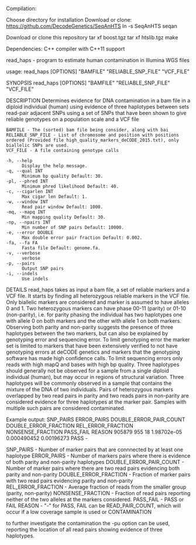 Compilation:

Choose directory for installation
Download or clone:
https://github.com/DecodeGenetics/SeqAnHTS
ln -s SeqAnHTS seqan

Download or clone this repository
tar xf boost.tgz
tar xf htslib.tgz
make

Dependencies:
C++ compiler with C++11 support


read_haps - program to estimate human contamination in Illumina WGS files

usage:
 read_haps [OPTIONS] "BAMFILE" "RELIABLE_SNP_FILE" "VCF_FILE"

SYNOPSIS
    read_haps [OPTIONS] "BAMFILE" "RELIABLE_SNP_FILE" "VCF_FILE"

DESCRIPTION
    Determines evidence for DNA contamination in a bam file
    in a diploid individual (human) using evidence of three haplotypes
    between sets read-pair adjacent SNPs using a set of SNPs that
    have been shown to give reliable genotypes on a population scale and a VCF file

    BAMFILE - The (sorted) bam file being consider, along with bai
    RELIABLE_SNP_FILE - List of chromosome and position with positions ordered (Provided file high_quality_markers_deCODE_2015.txt), only biallelic SNPs are used.
    VCF_FILE - A file containing genotype calls

    -h, --help
          Display the help message.
    -q, --qual INT
          Minimum bp quality Default: 30.
    -pl, --phred INT
          Minimum phred likelihood Default: 40.
    -c, --cigarlen INT
          Max cigar len Default: 1.
    -w, --window INT
          Read pair window Default: 1000.
    -mq, --mapq INT
          Min mapping quality Default: 30.
    -np, --npairs INT
          Min number of SNP pairs Default: 10000.
    -e, --error DOUBLE
          Max double error pair fraction Default: 0.002.
    -fa, --fa FA
          Fasta file Default: genome.fa.
    -v, --verbose
          verbose
    -p, --pairs
          Output SNP pairs
    -i, --indels
          Use indels

DETAILS
  read_haps takes as input a bam file, a set of reliable markers and a VCF file. It starts by finding all heterozygous reliable markers in the VCF file.  Only biallelic
  markers are considered and  marker is assumed to have alleles 0 and 1. Two heterozygous markers can have phase 00-11 (parity) or 01-10 (non-parity), i.e. for parity 
  phasing the individual has two haplotypes one with allele 0 on both markers and the other with allele 1 on both markers.  Observing both parity and non-parity 
  suggests the presence of three haplotypes between the two markers, but can also be explained by genotyping error and sequencing error.  To limit genotyping error
  the marker set is limited to markers that have been extensively verified to not have genotyping errors at deCODE genetics and markers that the genotyping software 
  has made high confidence calls.  To limit sequencing errors only reads with high mapQ and bases with high bp quality.  Three haplotypes should generally not be 
  observed for a sample from a single diploid individual (human), but may occur in regions of structural variation.  Three haplotypes will be commonly observed in 
  a sample that contains the mixture of the DNA of two individuals. Pairs of heterozygous markers overlapped by two read pairs in parity and two reads pairs in 
  non-parity are considered evidence for three haplotypes at the marker pair.  Samples with multiple such pairs are considered contaminated.


Example output:
SNP_PAIRS ERROR_PAIRS DOUBLE_ERROR_PAIR_COUNT DOUBLE_ERROR_FRACTION REL_ERROR_FRACTION NONSENSE_FRACTION PASS_FAIL REASON
905879 955 18 1.98702e-05 0.000490452 0.00196273 PASS -

SNP_PAIRS - Number of marker pairs that are connnected by at least one haplotype
ERROR_PAIRS - Number of markers pairs where there is evidence of both parity and non-parity haplotypes
DOUBLE_ERROR_PAIR_COUNT - Number of marker pairs where there are two read pairs evidencing both parity and non-parity
DOUBLE_ERROR_FRACTION - Fraction of marker pairs with two read pairs evidencing parity and non-parity
REL_ERROR_FRACTION - Average fraction of reads from the smaller group (parity, non-parity)
NONSENSE_FRACTION - Fraction of read pairs reporting neither of the two alleles at the markers considered.
PASS_FAIL - PASS or FAIL
REASON - "-" for PASS, FAIL can be READ_PAIR_COUNT, which will occur if a low coverage sample is used or CONTAMINATION

to further investigate the contamination the -pu option can be used, reporting the location of all read pairs showing evidence of three haplotypes.
